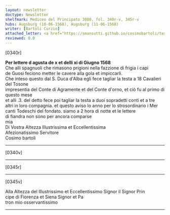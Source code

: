 ```yaml
---
layout: newsletter
doctype: Newsletter
shelfmark: Mediceo del Principato 3080, fol. 340r-v, 345r-v
hubs: Augsburg (10-06-1568), Augsburg (11-06-1568)
writer: [Bartoli Curzio]
attached_letter: <a href="https://smansutti.github.io/cosimobartoli/texts/TBD/">TBD</a>
reviewed: 0.0
---
```


[0340r]  
  
  
<strong>Per lettere d agusta de x et delli xi di Giugno 1568</strong>  
Che alli spagnuoli che rimasono prigioni nella fazzione di frigia i capi  
de Guosi feciono metter le cavere alla gola et impiccarli.  
Che inteso questo dal S. Duca d'Alba egli fece tagliar la testa a 18 Cavalieri del Tosone  
impresentia del Conte di Agramente et del Conte d'orno, et ciò fu al primo di questo mese  
et alli .3. del detto fece poi tagliar la testa a duoi sopradetti conti et a tre  
altri in loro compagnia. et questo aviso lo anno per lo strosordinario i Mer  
canti Todeschi del fondato. siamo a 2 hora di notte et le lettere  
di fiandra non sono per ancora comparse  
mia  
Di Vostra Altezza Illustrissima et Eccellentissima  
Afezionatissimo Servitore  
Cosimo bartoli  
  
---  

[0340v]  
  
  
  
---  

[0345r]  
  
  
  
---  

[0345v]  
  
  
Alla Altezza del Illustrissimo et Eccellentissimo Signor il Signor Prin  
cipe di Fiorenza et Siena Signor et Pa  
tron mio osservantissimo  
  
---  

